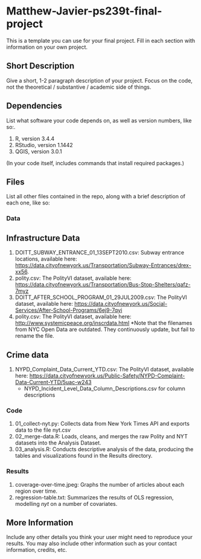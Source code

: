 # Matthew-Javier-ps239t-final-project
This is a template you can use for your final project. Fill in each section with information on your own project.

## Short Description

Give a short, 1-2 paragraph description of your project. Focus on the code, not the theoretical / substantive / academic side of things. 

## Dependencies

List what software your code depends on, as well as version numbers, like so:.

1. R, version 3.4.4
2. RStudio, version 1.1442
2. QGIS, version 3.0.1

(In your code itself, includes commands that install required packages.)

## Files

List all other files contained in the repo, along with a brief description of each one, like so:

### Data
## Infrastructure Data
1. DOITT_SUBWAY_ENTRANCE_01_13SEPT2010.csv: Subway entrance locations, available here: https://data.cityofnewyork.us/Transportation/Subway-Entrances/drex-xx56. 
3. polity.csv: The PolityVI dataset, available here: https://data.cityofnewyork.us/Transportation/Bus-Stop-Shelters/qafz-7myz
4. DOITT_AFTER_SCHOOL_PROGRAM_01_29JUL2009.csv: The PolityVI dataset, available here: https://data.cityofnewyork.us/Social-Services/After-School-Programs/6ej9-7qyi
5. polity.csv: The PolityVI dataset, available here: http://www.systemicpeace.org/inscrdata.html
*Note that the filenames from NYC Open Data are outdated. They continuously update, but fail to rename the file.
## Crime data
1. NYPD_Complaint_Data_Current_YTD.csv: The PolityVI dataset, available here: https://data.cityofnewyork.us/Public-Safety/NYPD-Complaint-Data-Current-YTD/5uac-w243
    - NYPD_Incident_Level_Data_Column_Descriptions.csv for column descriptions

### Code

1. 01_collect-nyt.py: Collects data from New York Times API and exports data to the file nyt.csv
2. 02_merge-data.R: Loads, cleans, and merges the raw Polity and NYT datasets into the Analysis Dataset.
2. 03_analysis.R: Conducts descriptive analysis of the data, producing the tables and visualizations found in the Results directory.

### Results

1. coverage-over-time.jpeg: Graphs the number of articles about each region over time.
2. regression-table.txt: Summarizes the results of OLS regression, modelling *nyt* on a number of covariates.

## More Information

Include any other details you think your user might need to reproduce your results. You may also include other information such as your contact information, credits, etc.
